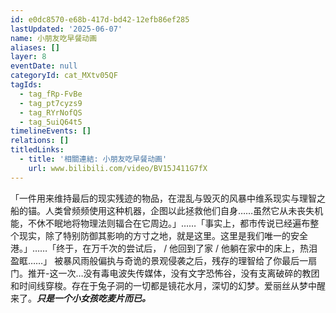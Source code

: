 ```yaml
---
id: e0dc8570-e68b-417d-bd42-12efb86ef285
lastUpdated: '2025-06-07'
name: 小朋友吃早餐动画
aliases: []
layer: 8
eventDate: null
categoryId: cat_MXtv05QF
tagIds:
  - tag_fRp-FvBe
  - tag_pt7cyzs9
  - tag_RYrNofQS
  - tag_5uiQ64t5
timelineEvents: []
relations: []
titledLinks:
  - title: '相關連結: 小朋友吃早餐动画'
    url: www.bilibili.com/video/BV15J411G7fX
---
```

「一件用来维持最后的现实残迹的物品，在混乱与毁灭的风暴中维系现实与理智之船的锚。人类曾频频使用这种机器，企图以此拯救他们自身……虽然它从未丧失机能，不休不眠地将物理法则辐合在它周边。」……「事实上，都市传说已经遍布整个现实，除了特别防御其影响的方寸之地，就是这里。这里是我们唯一的安全港。」……「终于，在万千次的尝试后， / 他回到了家 / 他躺在家中的床上，热泪盈眶……」                                                              被暴风雨般偏执与奇诡的景观侵袭之后，残存的理智给了你最后一扇门。推开-这一次…没有毒电波失传媒体，没有文字恐怖谷，没有支离破碎的教团和时间线穿梭。存在于兔子洞的一切都是镜花水月，深切的幻梦。爱丽丝从梦中醒来了。***只是一个小女孩吃麦片而已。***
